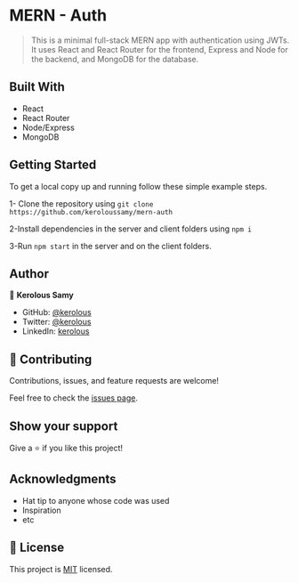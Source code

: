 # MERN - Auth

> This is a minimal full-stack MERN app with authentication using JWTs. It uses React and React Router for the frontend, Express and Node for the backend, and MongoDB for the database.

## Built With

- React
- React Router
- Node/Express
- MongoDB


## Getting Started

To get a local copy up and running follow these simple example steps.

1- Clone the repository using ```git clone https://github.com/keroloussamy/mern-auth```

2-Install dependencies in the server and client folders using ```npm i```


3-Run ```npm start``` in the server and on the client folders.



## Author

👤 **Kerolous Samy**

- GitHub: [@kerolous](https://github.com/keroloussamy)
- Twitter: [@kerolous](https://twitter.com/SamyKerolous)
- LinkedIn: [kerolous](https://www.linkedin.com/in/keroloussamy/)


## 🤝 Contributing

Contributions, issues, and feature requests are welcome!

Feel free to check the [issues page](../../issues/).

## Show your support

Give a ⭐️ if you like this project!

## Acknowledgments

- Hat tip to anyone whose code was used
- Inspiration
- etc

## 📝 License

This project is [MIT](./MIT.md) licensed.
